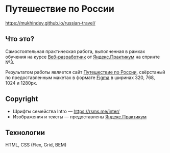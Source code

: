 # Путешествие по России

https://mukhindev.github.io/russian-travel/


## Что это?

Самостоятельная практическая работа, выполненная в рамках обучения на курсе [Веб-разработчик](https://praktikum.yandex.ru/web) от [Яндекс.Практикум](https://praktikum.yandex.ru) на спринте №3.

Результатом работы является сайт [Путешествие по России](https://mukhindev-praktikum.github.io/russian-travel/), свёрстаный по предоставленным макетах в формате [Figma](https://www.figma.com/) в ширинах 320, 768, 1024 и 1280px.



## Copyright

* Шрифты семейства Intro — https://rsms.me/inter/
* Изображения и тексты — предоставлены [Яндекс.Практикум](https://praktikum.yandex.ru)

## Технологии

HTML, CSS (Flex, Grid, BEM)
